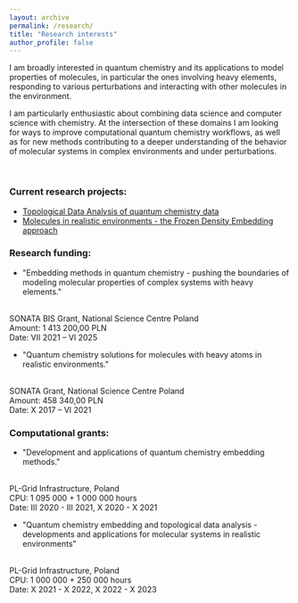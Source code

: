 ```yaml
---
layout: archive
permalink: /research/
title: "Research interests"
author_profile: false
---
```



I am broadly interested in quantum chemistry and its applications to model properties of molecules, in particular the ones involving heavy elements, responding to various perturbations and interacting with other molecules in the environment.

I am particularly enthusiastic about combining data science and computer science with chemistry. At the intersection of these domains I am looking for ways to improve computational quantum chemistry workflows, as well as for new methods contributing to a deeper understanding of the behavior of molecular systems in complex environments and under perturbations.

<br>

### Current research projects:

* [Topological Data Analysis of quantum chemistry data](tda_and_qchem)
* [Molecules in realistic environments - the Frozen Density Embedding approach](fde)


### Research funding:

* "Embedding methods in quantum chemistry - pushing the boundaries of modeling molecular properties of complex systems with heavy elements."
<br>
    SONATA BIS Grant, National Science Centre Poland
<br>
    Amount: 1 413 200,00 PLN
<br>
    Date: VII 2021 – VI 2025


* "Quantum chemistry solutions for molecules with heavy atoms in realistic environments."
<br>
    SONATA Grant, National Science Centre Poland
<br>
    Amount: 458 340,00 PLN
<br>
    Date: X 2017 – VI 2021


### Computational grants:

* "Development and applications of quantum chemistry embedding methods."

<br>
    PL-Grid Infrastructure, Poland
<br>
    CPU: 1 095 000 +  1 000 000 hours
<br>
    Date: III 2020 - III 2021, X 2020 - X 2021


* "Quantum chemistry embedding and topological data analysis - developments and applications for molecular systems in realistic environments"

<br>
    PL-Grid Infrastructure, Poland
<br>
    CPU: 1 000 000 + 250 000 hours
<br>
    Date: X 2021 - X 2022, X 2022 - X 2023



